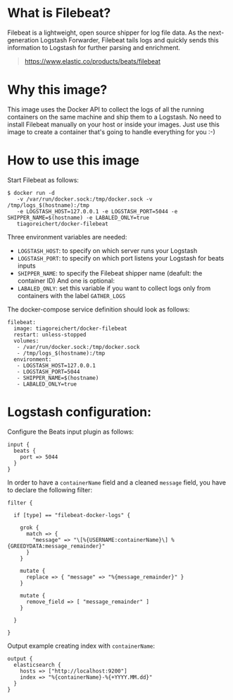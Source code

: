 # What is Filebeat?
Filebeat is a lightweight, open source shipper for log file data. As the next-generation Logstash Forwarder, Filebeat tails logs and quickly sends this information to Logstash for further parsing and enrichment.

> https://www.elastic.co/products/beats/filebeat

# Why this image?

This image uses the Docker API to collect the logs of all the running containers on the same machine and ship them to a Logstash. No need to install Filebeat manually on your host or inside your images. Just use this image to create a container that's going to handle everything for you :-)


# How to use this image
Start Filebeat as follows:

```
$ docker run -d 
   -v /var/run/docker.sock:/tmp/docker.sock -v /tmp/logs_$(hostname):/tmp
   -e LOGSTASH_HOST=127.0.0.1 -e LOGSTASH_PORT=5044 -e SHIPPER_NAME=$(hostname) -e LABALED_ONLY=true
   tiagoreichert/docker-filebeat
```

Three environment variables are needed:
* `LOGSTASH_HOST`: to specify on which server runs your Logstash
* `LOGSTASH_PORT`: to specify on which port listens your Logstash for beats inputs
* `SHIPPER_NAME`: to specify the Filebeat shipper name (deafult: the container ID) 
And one is optional:
* `LABALED_ONLY`: set this variable if you want to collect logs only from containers with the label `GATHER_LOGS`


The docker-compose service definition should look as follows:
```
filebeat:
  image: tiagoreichert/docker-filebeat
  restart: unless-stopped
  volumes:
   - /var/run/docker.sock:/tmp/docker.sock
   - /tmp/logs_$(hostname):/tmp
  environment:
   - LOGSTASH_HOST=127.0.0.1
   - LOGSTASH_PORT=5044
   - SHIPPER_NAME=$(hostname)
   - LABALED_ONLY=true
```


# Logstash configuration:

Configure the Beats input plugin as follows:

```
input {
  beats {
    port => 5044
  }
}
```

In order to have a `containerName` field and a cleaned `message` field, you have to declare the following filter:

```
filter {

  if [type] == "filebeat-docker-logs" {

    grok {
      match => { 
        "message" => "\[%{USERNAME:containerName}\] %{GREEDYDATA:message_remainder}"
      }
    }

    mutate {
      replace => { "message" => "%{message_remainder}" }
    }
    
    mutate {
      remove_field => [ "message_remainder" ]
    }

  }

}
```
Output example creating index with `containerName`:

```
output {
  elasticsearch {
    hosts => ["http://localhost:9200"]
    index => "%{containerName}-%{+YYYY.MM.dd}"
  }
}
```
